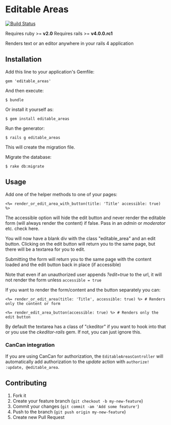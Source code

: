 # Editable Areas

[![Build Status](https://travis-ci.org/kainage/editable_areas.png)](https://travis-ci.org/kainage/editable_areas)

Requires ruby >= **v2.0** 
Requires rails >= **v4.0.0.rc1**

Renders text or an editor anywhere in your rails 4 application

## Installation

Add this line to your application's Gemfile:

    gem 'editable_areas'

And then execute:

    $ bundle

Or install it yourself as:

    $ gem install editable_areas

Run the generator:

    $ rails g editable_areas

This will create the migration file.

Migrate the database:

    $ rake db:migrate

## Usage

Add one of the helper methods to one of your pages:

```
<%= render_or_edit_area_with_button(title: 'Title' accessible: true) %>
```
The accessible option will hide the edit button and never render the editable form
(will always render the content) if false. Pass in an _admin_ or _moderator_ etc.
check here.

You will now have a blank div with the class "editable_area" and an edit button.
Clicking on the edit button will return you to the same page, but there will be a
textarea for you to edit.

Submitting the form will return you to the same page with the content loaded and
the edit button back in place (if accessible)

Note that even if an unauthorized user appends _?edit=true_ to the url, it will
not render the form unless ```accessible = true```

If you want to render the form/content and the button separately you can:

```
<%= render_or_edit_area(title: 'Title', accessible: true) %> # Renders only the content or form

<%= render_edit_area_button(accessible: true) %> # Renders only the edit button
```

By default the textarea has a class of "ckeditor" if you want to hook into that
or you use the _ckeditor-rails_ gem. If not, you can just ignore this.

### CanCan integration

If you are using CanCan for authorization, the ```EditableAreasController``` will
automatically add authorization to the _update_ action with ```authorize! :update, @editable_area```.

## Contributing

1. Fork it
2. Create your feature branch (`git checkout -b my-new-feature`)
3. Commit your changes (`git commit -am 'Add some feature'`)
4. Push to the branch (`git push origin my-new-feature`)
5. Create new Pull Request
